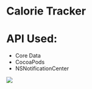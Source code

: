 # Calorie Tracker

# API Used: 
- Core Data 
- CocoaPods
- NSNotificationCenter


 ![](Tracker.gif)

